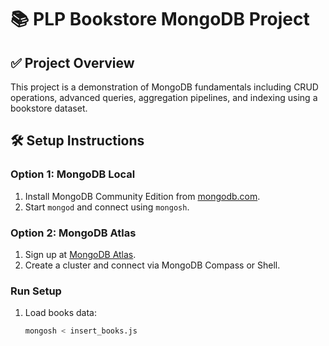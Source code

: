 # 📚 PLP Bookstore MongoDB Project

## ✅ Project Overview
This project is a demonstration of MongoDB fundamentals including CRUD operations, advanced queries, aggregation pipelines, and indexing using a bookstore dataset.

## 🛠️ Setup Instructions

### Option 1: MongoDB Local
1. Install MongoDB Community Edition from [mongodb.com](https://www.mongodb.com/try/download/community).
2. Start `mongod` and connect using `mongosh`.

### Option 2: MongoDB Atlas
1. Sign up at [MongoDB Atlas](https://www.mongodb.com/cloud/atlas).
2. Create a cluster and connect via MongoDB Compass or Shell.

### Run Setup
1. Load books data:
   ```bash
   mongosh < insert_books.js

